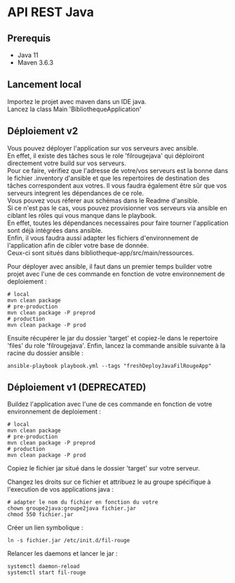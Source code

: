 # API REST Java
## Prerequis

- Java 11
- Maven 3.6.3

## Lancement local

Importez le projet avec maven dans un IDE java.  
Lancez la class Main 'BibliothequeApplication'

## Déploiement v2

Vous pouvez déployer l'application sur vos serveurs avec ansible.  
En effet, il existe des tâches sous le role 'filrougejava' qui déploiront directement votre build sur vos serveurs.  
Pour ce faire, vérifiez que l'adresse de votre/vos serveurs est la bonne dans le fichier .inventory d'ansible et que les repertoires de destination des tâches correspondent aux votres.
Il vous faudra également être sûr que vos serveurs integrent les dépendances de ce role.   
Vous pouvez vous réferer aux schémas dans le Readme d'ansible.  
Si ce n'est pas le cas, vous pouvez provisionner vos serveurs via ansible en ciblant les rôles qui vous manque dans le playbook.  
En effet, toutes les dépendances necessaires pour faire tourner l'application sont déjà intégrées dans ansible.  
Enfin, il vous faudra aussi adapter les fichiers d'environnement de l'application afin de cibler votre base de donnée.  
Ceux-ci sont situés dans bibliotheque-app/src/main/ressources.

Pour déployer avec ansible, il faut dans un premier temps builder votre projet avec l'une de ces commande en fonction de votre environnement de deploiement :

```shell
# local
mvn clean package
# pre-production
mvn clean package -P preprod
# production
mvn clean package -P prod
```

Ensuite récupérer le jar du dossier 'target' et copiez-le dans le repertoire 'files' du role 'filrougejava'.
Enfin, lancez la commande ansible suivante à la racine du dossier ansible :

```shell
ansible-playbook playbook.yml --tags "freshDeployJavaFilRougeApp"
```

## Déploiement v1 (DEPRECATED)

Buildez l'application avec l'une de ces commande en fonction de votre environnement de deploiement :

```shell
# local
mvn clean package
# pre-production
mvn clean package -P preprod
# production
mvn clean package -P prod
```

Copiez le fichier jar situé dans le dossier 'target' sur votre serveur.  

Changez les droits sur ce fichier et attribuez le au groupe spécifique à l'execution de vos applications java :

```shell
# adapter le nom du fichier en fonction du votre
chown groupe2java:groupe2java fichier.jar
chmod 550 fichier.jar
```

Créer un lien symbolique : 

```shell
ln -s fichier.jar /etc/init.d/fil-rouge  
```

Relancer les daemons et lancer le jar : 

```shell
systemctl daemon-reload
systemctl start fil-rouge
```
